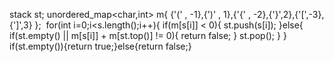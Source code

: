 stack<char> st;
unordered_map<char,int> m{
{'(' , -1},{')' , 1},{'{' , -2},{'}',2},{'[',-3},{']',3}
};
​
for(int i=0;i<s.length();i++){
if(m[s[i]] < 0){
st.push(s[i]);
}else{
if(st.empty() || m[s[i]] + m[st.top()] != 0){
return false;
}
st.pop();
}
}
if(st.empty()){return true;}else{return false;}